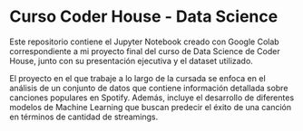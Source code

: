 # Curso Coder House - Data Science

Este repositorio contiene el Jupyter Notebook creado con Google Colab correspondiente a mi proyecto final del curso de Data Science de Coder House, junto con su presentación ejecutiva y el dataset utilizado.

El proyecto en el que trabaje a lo largo de la cursada se enfoca en el análisis de un conjunto de datos que contiene información detallada sobre canciones populares en Spotify. Además, incluye el desarrollo de diferentes modelos de Machine Learning que buscan predecir el éxito de una canción en términos de cantidad de streamings.
